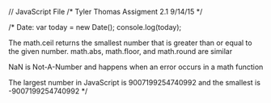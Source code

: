 // JavaScript File
/* 
Tyler Thomas
Assigment 2.1
9/14/15
*/

/*
Date:
var today = new Date();
console.log(today);

The math.ceil returns the smallest number that is greater than or equal to the given number.
math.abs, math.floor, and math.round are similar

NaN is Not-A-Number and happens when an error occurs in a math function

The largest number in JavaScript is 9007199254740992 and the smallest is -9007199254740992
*/